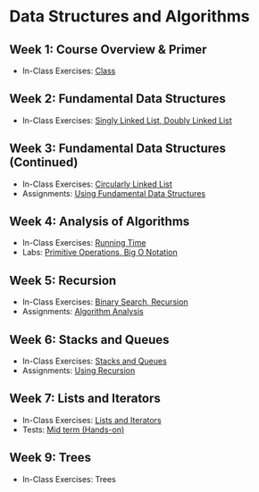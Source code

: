 # Data Structures and Algorithms

## Week 1: Course Overview & Primer

- In-Class Exercises: [Class](Week01)

## Week 2: Fundamental Data Structures

- In-Class Exercises: [Singly Linked List, Doubly Linked List](Week02)

## Week 3: Fundamental Data Structures (Continued)

- In-Class Exercises: [Circularly Linked List](Week03)
- Assignments: [Using Fundamental Data Structures](https://github.com/ttran375/comp254-assignment1)

## Week 4: Analysis of Algorithms

- In-Class Exercises: [Running Time](Week04)
- Labs: [Primitive Operations, Big O Notation](https://github.com/ttran375/comp254-lab4)

## Week 5: Recursion

- In-Class Exercises: [Binary Search, Recursion](Week05)
- Assignments: [Algorithm Analysis](https://github.com/ttran375/comp254-assignment2)

## Week 6: Stacks and Queues

- In-Class Exercises: [Stacks and Queues](Week06)
- Assignments: [Using Recursion](https://github.com/ttran375/comp254-assignment3)

## Week 7: Lists and Iterators

- In-Class Exercises: [Lists and Iterators](Week07)
- Tests: [Mid term (Hands-on)](https://github.com/ttran375/comp254-test1)

## Week 9: Trees

- In-Class Exercises: Trees
